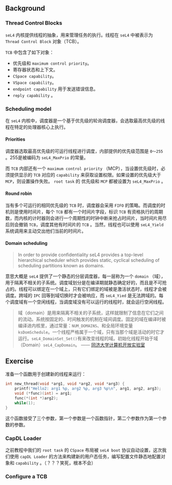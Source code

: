 ## Background

### Thread Control Blocks

`seL4` 内核提供线程的抽象，用来管理任务的执行。线程在 `seL4` 中被表示为 `Thread Control Block` 对象（TCB）。

`TCB` 中包含了如下对象：

- 优先级和 `maximum control priority`。
- 寄存器状态和上下文。
- `CSpace capability`。
- `VSpace capability`。
- `endpoint capability`  用于发送错误信息。
- `reply capability` 。

### Scheduling model

在 `seL4` 内核中，调度器是一个基于优先级的轮询调度器，会选取最高优先级的线程在特定的处理器核心上执行。

#### Priorities

调度器选取最高优先级的可运行线程进行调度，内部提供的优先级范围是 `0～255` 。255是被编码为 `seL4_MaxPrio` 的常量。

而 `TCB` 内部还有一个 `maximum control priority` （MCP），当设置优先级时，必须提供显示的 `TCB` 对应的 `capability` 来获取设置权限。如果设置的优先级大于 `MCP`，则设置操作失败。 `root task` 的 优先级和 `MCP` 都被设置为 `seL4_MaxPrio` 。

#### Round robin

当有多个可运行的相同优先级的 `TCB` 时，调度器会采用 `FIFO` 的策略。而调度的时机则是使用时间片，每个 `TCB` 都有一个时间片字段，标识 `TCB` 有资格执行的周期数，而内核的计时器则会进行一个周期性的时钟中断来抢占时间片，当时间片用尽后则会撤销 `TCB`，调度其他有时间片的 `TCB` 。当然，线程也可以使用 `seL4_Yield` 系统调用来主动交出他们当前的时间片。

#### Domain scheduling

> In order to provide confidentiality seL4 provides a top-level hierarchical scheduler which provides static, cyclical scheduling of scheduling partitions known as domains.

意思大概是 `seL4` 提供了一个静态的分层调度器，每一层称为一个 `domain` （域），用于隔离不相关的子系统。调度域划分是在编译期就静态确定好的，而且是不可抢占的。线程可以绑定在一个域上，只有它们绑定的域被是激活状态时，线程才会被调度。跨域的 `IPC` 回等到域切换时才会被响应，而 `seL4_Yied`  是无法跨域的。每个调度域有一个空闲线程，当调度域没有可以运行的线程时，就会运行空闲线程。

> 域（domain）是用来隔离不相关的子系统，这样就限制了信息在它们之间的流动。系统按固定的、时间触发的机制在域间调度。固定的域在编译时被编译进内核里，通过常量：`NUM_DOMAINS`、和全局环境变量`ksDomSchedule`。一个线程严格属于一个域，只有当那个域是活动的时它才运行。`seL4_DomainSet_Set()`有来改变线程的域。初始化线程开始于域（Domain）`seL4_CapDomain`。
> 																																												—— [同济大学计算机开放实验室](https://gitee.com/tjopenlab "同济大学计算机开放实验室")


## Exercise

准备一个函数用于创建新的线程来运行：

```c
int new_thread(void *arg1, void *arg2, void *arg3) {
	printf("Hello2: arg1 %p, arg2 %p, arg3 %p\n", arg1, arg2, arg3);
	void (*func)(int) = arg1;
	func(*(int *)arg2);
	while(1);
}
```

 这个函数接受了三个参数，第一个参数是一个函数指针，第二个参数作为第一个参数的参数。

### CapDL Loader

之前教程中我们的 `root task` 的 `CSpace` 布局被 `seL4 boot` 协议自动设置，这次我们使用 `capDL Loader` 的方法来构建新的用户态任务，编写配置文件静态地配置对象和 `capability` 。（？？？笑死，根本不会）

### Configure a TCB

